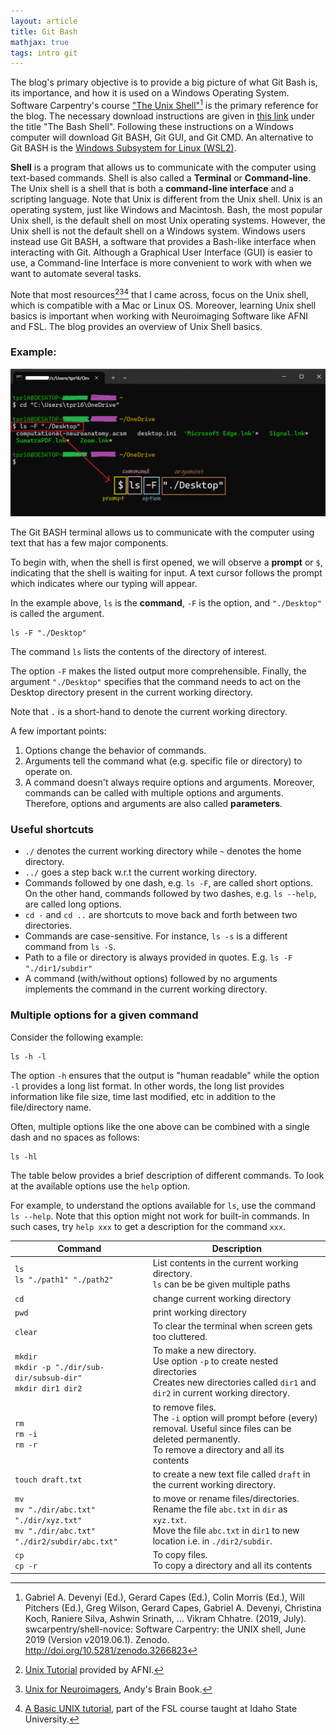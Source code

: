```yaml
---
layout: article
title: Git Bash
mathjax: true
tags: intro git
---
```


The blog's primary objective is to provide a big picture of what Git Bash is, its importance, and how it is used on a Windows Operating System. Software Carpentry's course ["The Unix Shell"](https://swcarpentry.github.io/shell-novice/01-intro.html)[^1] is the primary reference for the blog. The necessary download instructions are given in [this link](https://carpentries.github.io/workshop-template/install_instructions/#shell) under the title "The Bash Shell". Following these instructions on a Windows computer will download Git BASH, Git GUI, and Git CMD. An alternative to Git BASH is the [Windows Subsystem for Linux (WSL2)](https://learn.microsoft.com/en-us/windows/wsl/about).

**Shell** is a program that allows us to communicate with the computer using text-based commands. Shell is also called a **Terminal** or **Command-line**. The Unix shell is a shell that is both a **command-line interface** and a scripting language. Note  that Unix is different from the Unix shell. Unix is an operating system, just like Windows and Macintosh. Bash, the most popular Unix shell, is the default shell on most Unix operating systems. However, the Unix shell is not the default shell on a Windows system. Windows users instead use Git BASH, a software that provides a Bash-like interface when interacting with Git. 
Although a Graphical User Interface (GUI) is easier to use, a Command-line Interface is more convenient to work with when we want to automate several tasks.

Note that most resources[^2][^3][^4] that I came across, focus on the Unix shell, which is compatible with a Mac or Linux OS. Moreover, learning Unix shell basics is important when working with Neuroimaging Software like AFNI and FSL. The blog provides an overview of Unix Shell basics. 

### Example:
![terminal](/images/terminal.png)

The Git BASH terminal allows us to communicate with the computer using text that has a few major components. 

To begin with, when the shell is first opened, we will observe a **prompt** or `$`, indicating that the shell is waiting for input. A text cursor follows the prompt which indicates where our typing will appear. 

In the example above, `ls` is the **command**, `-F` is the option, and `"./Desktop"` is called the argument. 

```
ls -F "./Desktop"
```
The command `ls` lists the contents of the directory of interest. 

The option `-F` makes the listed output more comprehensible. Finally, the argument `"./Desktop"` specifies that the command needs to act on the Desktop directory present in the current working directory. 

Note that `.` is a short-hand to denote the current working directory.

A few important points:
1. Options change the behavior of commands.
2. Arguments tell the command what (e.g. specific file or directory) to operate on.
3. A command doesn't always require options and arguments. Moreover, commands can be called with multiple options and arguments. Therefore, options and arguments are also called **parameters**.

### Useful shortcuts
- `./` denotes the current working directory while `~` denotes the home directory.
- `../` goes a step back w.r.t the current working directory.
- Commands followed by one dash, e.g. `ls -F`, are called short options. On the other hand, commands followed by two dashes, e.g. `ls --help`, are called long options.
- `cd -` and `cd ..` are shortcuts to move back and forth between two directories.
- Commands are case-sensitive. For instance, `ls -s` is a different command from `ls -S`.
- Path to a file or directory is always provided in quotes. E.g. `ls -F "./dir1/subdir"`
- A command (with/without options) followed by no arguments implements the command in the current working directory.

### Multiple options for a given command
Consider the following example:
```
ls -h -l
```
The option `-h` ensures that the output is "human readable" while the option `-l` provides a long list format. In other words, the long list provides information like file size, time last modified, etc in addition to the file/directory name.

Often, multiple options like the one above can be combined with a single dash and no spaces as follows:
```
ls -hl
```

The table below provides a brief description of different commands. To look at the available options use the `help` option. 

For example, to understand the options available for `ls`, use the command `ls --help`. Note that this option might not work for built-in commands. In such cases, try `help xxx` to get a description for the command `xxx`.

| Command | Description |
| --- | --- |
| `ls` <br> `ls "./path1" "./path2"`| List contents in the current working directory. <br> `ls` can be be given multiple paths|
| `cd` | change current working directory  |
| `pwd` |  print working directory  |
| `clear` | To clear the terminal when screen gets too cluttered. |
| `mkdir`<br> `mkdir -p "./dir/sub-dir/subsub-dir"` <br> `mkdir dir1 dir2`| To make a new directory. <br> Use option `-p` to create nested directories <br> Creates new directories called `dir1` and `dir2` in current working directory. |
|`rm` <br> `rm -i` <br> `rm -r`| to remove files. <br> The `-i` option will prompt before (every) removal. Useful since files can be deleted permanently. <br> To remove a directory and all its contents|
|`touch draft.txt`| to create a new text file called `draft` in the current working directory. |
|`mv`<br> `mv "./dir/abc.txt" "./dir/xyz.txt"` <br> `mv "./dir/abc.txt" "./dir2/subdir/abc.txt"` | to move or rename files/directories. <br> Rename the file `abc.txt` in `dir` as `xyz.txt`.<br> Move the file `abc.txt` in `dir1` to new location i.e. in `./dir2/subdir`.|
| `cp` <br> `cp -r`| To copy files. <br> To copy a directory and all its contents |
  










[^1]: Gabriel A. Devenyi (Ed.), Gerard Capes (Ed.), Colin Morris (Ed.), Will Pitchers (Ed.), Greg Wilson, Gerard Capes, Gabriel A. Devenyi, Christina Koch, Raniere Silva, Ashwin Srinath, … Vikram Chhatre. (2019, July). swcarpentry/shell-novice: Software Carpentry: the UNIX shell, June 2019 (Version v2019.06.1). Zenodo. http://doi.org/10.5281/zenodo.3266823
[^2]: [Unix Tutorial](https://afni.nimh.nih.gov/pub/dist/doc/htmldoc/background_install/unix_tutorial/index.html) provided by AFNI.
[^3]: [Unix for Neuroimagers](https://andysbrainbook.readthedocs.io/en/latest/unix/Unix_Intro.html), Andy's Brain Book.
[^4]: [A Basic UNIX tutorial](https://fsl.fmrib.ox.ac.uk/fslcourse/unix_intro/), part of the FSL course taught at Idaho State University.
[^5]: [Creating and highlighting code blocks](https://docs.github.com/en/get-started/writing-on-github/working-with-advanced-formatting/creating-and-highlighting-code-blocks)

